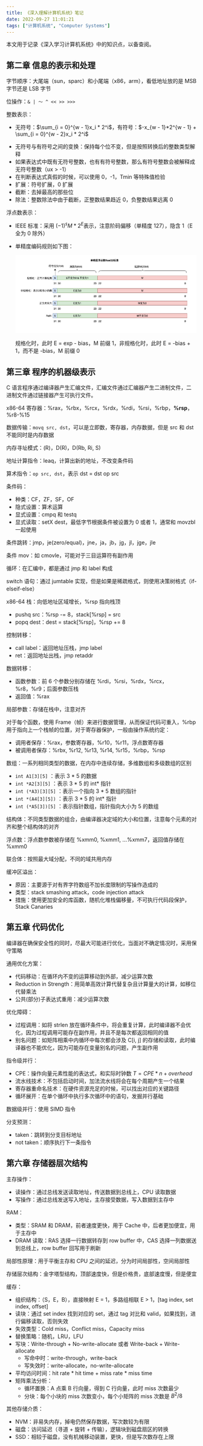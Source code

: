 ```yaml
---
title: 《深入理解计算机系统》笔记
date: 2022-09-27 11:01:21
tags: ["计算机系统", "Computer Systems"]
---
```


本文用于记录《深入学习计算机系统》中的知识点，以备查阅。

<!-- More -->

## 第二章 信息的表示和处理

字节顺序：大尾端（sun，sparc）和小尾端（x86，arm），看低地址放的是 MSB 字节还是 LSB 字节

位操作：`& | ～ ^ << >> >>>`

整数表示：

- 无符号：$\sum_{i = 0}^{w - 1}x_i * 2^i$​​​​，有符号：$-x_{w - 1}*2^{w - 1} + \sum_{i = 0}^{w - 2}x_i * 2^i$​​​ 

+ 无符号与有符号之间的变换：保持每个位不变，但是按照转换后的整数类型解释
+ 如果表达式中既有无符号整数，也有有符号整数，那么有符号整数会被解释成无符号整数（ux > -1）
+ 在判断表达式真假的时候，可以使用 0，-1，Tmin 等特殊值检验
+ 扩展：符号扩展，0 扩展
+ 截断：去掉最高的那些位
+ 除法：整数除法中由于截断，正整数结果趋近 0，负整数结果远离 0

浮点数表示：

+ IEEE 标准：采用 $(-1)^s M * 2^E$​ 表示，注意阶码偏移（单精度 127），隐含 1（E 全为 0 除外）

+ 单精度编码规则如下图：

  ![16090749848677](《深入理解计算机系统》笔记/16090749848677.jpg)

  规格化时，此时 E = exp - bias，M 前缀 1，非规格化时，此时 E = -bias + 1，而不是 -bias，M 前缀 0



## 第三章 程序的机器级表示

C 语言程序通过编译器产生汇编文件，汇编文件通过汇编器产生二进制文件，二进制文件通过链接器产生可执行文件。

x86-64 寄存器：%rax，%rbx，%rcx，%rdx，%rdi，%rsi，%rbp，**%rsp**，%r8-%15

数据传输：`movq src, dst`，可以是立即数，寄存器，内存数据，但是 src 和 dst 不能同时是内存数据

内存寻址模式：(R)，D(R)，D(Rb, Ri, S)

地址计算指令：leaq，计算出新的地址，不改变条件码

算术指令：`op src, dst`，表示 dst = dst op src

条件码：

+ 种类：CF，ZF，SF，OF
+ 隐式设置：算术运算
+ 显式设置：cmpq 和 testq
+ 显式读取：setX dest，最低字节根据条件被设置为 0 或者 1，通常和 movzbl 一起使用

条件跳转：jmp，je(zero/equal)，jne，ja，jb，jg，jl，jge，jle

条件 mov：如 cmovle，可能对于三目运算符有副作用

循环：在汇编中，都是通过 jmp 和 label 构成

switch 语句：通过 jumtable 实现，但是如果是稀疏格式，则使用决策树格式（if-elseif-else）

x86-64 栈：向低地址区域增长，%rsp 指向栈顶

+ pushq src：%rsp -= 8，stack[%rsp] = src
+ popq dest：dest = stack[%rsp]，%rsp += 8

控制转移：

+ call label：返回地址压栈，jmp label
+ ret：返回地址出栈，jmp retaddr

数据转移：

+ 函数参数：前 6 个参数分别存储在 %rdi，%rsi，%rdx，%rcx，%r8，%r9；后面参数压栈
+ 返回值：%rax

局部参数：存储在栈中，注意对齐

对于每个函数，使用 Frame（帧）来进行数据管理，从而保证代码可重入，%rbp 用于指向上一个栈帧的位置，对于寄存器保护，一般由操作系统约定：

+ 调用者保存：%rax，参数寄存器，%r10，%r11，浮点数寄存器
+ 被调用者保存：%rbx, %r12, %r13, %r14, %r15，%rbp，%rsp

数组：一系列相同类型的数据，在内存中连续存储，多维数组和多级数组的区别

+ `int A1[3][5]` ：表示 3 * 5 的数据
+ `int *A2[3][5]` ：表示 3 * 5 的 int* 指针
+ `int (*A3)[3][5]` ：表示一个指向 3 * 5 数组的指针
+ `int *(A4[3][5])` ：表示 3 * 5 的 int* 指针
+ `int (*A5[3])[5]` ：表示指针数组，指针指向大小为 5 的数组

结构体：不同类型数据的组合，由编译器决定域的大小和位置，注意每个元素的对齐和整个结构体的对齐

浮点数：浮点数参数被存储在 %xmm0, %xmm1, ...%xmm7，返回值存储在 %xmm0

联合体：按照最大域分配，不同的域共用内存

缓冲区溢出：

+ 原因：主要源于对有界字符数组不加长度限制的写操作造成的
+ 类型：stack smashing attack，code injection attack
+ 措施：使用更加安全的库函数，随机化堆栈偏移量，不可执行代码段保护，Stack Canaries



## 第五章 代码优化

编译器在确保安全性的同时，尽最大可能进行优化，当面对不确定情况时，采用保守策略

通用优化方案：

+ 代码移动：在循环内不变的运算移动到外部，减少运算次数
+ Reduction in Strength：用简单高效计算代替复杂且计算量大的计算，如移位代替乘法
+ 公共(部分)子表达式重用：减少运算次数

优化障碍：

+ 过程调用：如将 strlen 放在循环条件中，将会重复计算，此时编译器不会优化，因为过程调用可能存在副作用，并且不是每次都返回相同的值
+ 别名问题：如矩阵相乘中内循环中每次都会涉及 C[i, j] 的存储和读取，此时编译器也不能优化，因为可能存在变量别名的问题，产生副作用

指令级并行：

+ CPE：操作向量元素性能的表达式，和实际时钟数 $T = CPE * n + overhead$ 
+ 流水线技术：不包括启动时间，加法流水线将会在每个周期产生一个结果
+ 寄存器重命名技术：在硬件资源充足的时候，可以找出对应的关键路径
+ 循环展开：在单个循环中执行多次循环中的语句，发掘并行基础

数据级并行：使用 SIMD 指令

分支预测：

+ taken：跳转到分支目标地址
+ not taken：顺序执行下一条指令



## 第六章 存储器层次结构

主存操作：

+ 读操作：通过总线发送读取地址，传送数据到总线上，CPU 读取数据
+ 写操作：通过总线发送写入地址，主存接受数据，写入数据到主存中

RAM：

+ 类型：SRAM 和 DRAM，前者速度更快，用于 Cache 中，后者更加便宜，用于主存中
+ DRAM 读取：RAS 选择一行数据转存到 row buffer 中，CAS 选择一列数据送到总线上，row buffer 回写用于刷新

局部性原理：用于平衡主存和 CPU 之间的延迟，分为时间局部性，空间局部性

存储层次结构：金字塔型结构，顶部速度快，但是价格贵，底部速度慢，但是便宜

缓存：

+ 组织结构：（S，E，B），直接映射 E = 1，多路组相联 E > 1，[tag index, set index, offset]
+ 读块：通过 set index 找到对应的 set，通过 tag 对比和 valid，如果找到，进行偏移读取，否则失效
+ 失效类型：Cold miss，Conflict miss，Capacity miss
+ 替换策略：随机，LRU，LFU
+ 写块：Write-through + No-write-allocate 或者 Write-back + Write-allocate
  + 写命中时：write-through，write-back
  + 写失效时：write-allocate，no-write-allocate
+ 平均访问时间：hit rate * hit time + miss rate * miss time
+ 矩阵乘法分析：
  + 循环置换：A 点乘 B 行向量，得到 C 行向量，此时 miss 次数最少
  + 分块：每个小块的 miss 次数变小，每个小矩阵的 miss 次数是 $B^2/8$ 

其他存储介质：

+ NVM：非易失内存，掉电仍然保存数据，写次数较为有限
+ 磁盘：访问延迟（寻道 + 旋转 + 传输），逻辑块到磁盘扇区的转换
+ SSD：相较于磁盘，没有机械移动装置，更快，但是写次数存在上限






